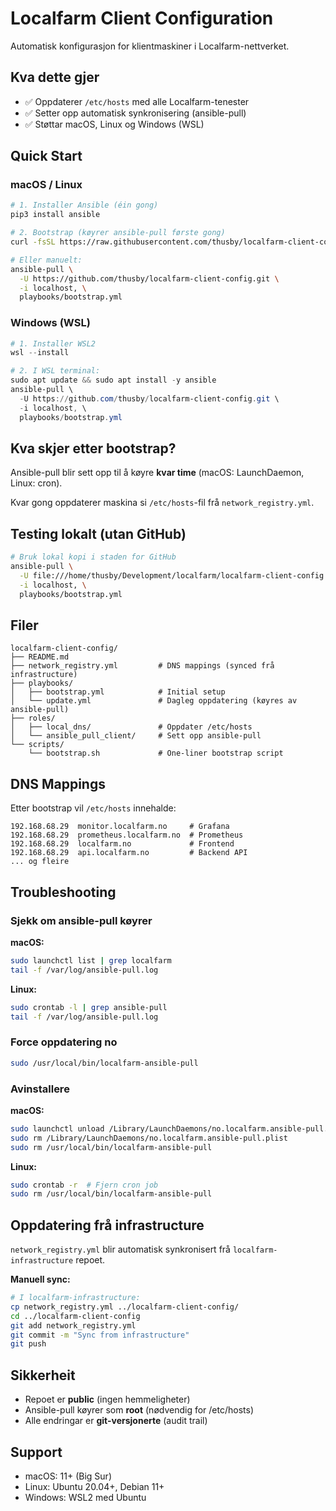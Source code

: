 # Localfarm Client Configuration

Automatisk konfigurasjon for klientmaskiner i Localfarm-nettverket.

## Kva dette gjer

- ✅ Oppdaterer `/etc/hosts` med alle Localfarm-tenester
- ✅ Setter opp automatisk synkronisering (ansible-pull)
- ✅ Støttar macOS, Linux og Windows (WSL)

## Quick Start

### macOS / Linux

```bash
# 1. Installer Ansible (éin gong)
pip3 install ansible

# 2. Bootstrap (køyrer ansible-pull første gong)
curl -fsSL https://raw.githubusercontent.com/thusby/localfarm-client-config/main/scripts/bootstrap.sh | bash

# Eller manuelt:
ansible-pull \
  -U https://github.com/thusby/localfarm-client-config.git \
  -i localhost, \
  playbooks/bootstrap.yml
```

### Windows (WSL)

```powershell
# 1. Installer WSL2
wsl --install

# 2. I WSL terminal:
sudo apt update && sudo apt install -y ansible
ansible-pull \
  -U https://github.com/thusby/localfarm-client-config.git \
  -i localhost, \
  playbooks/bootstrap.yml
```

## Kva skjer etter bootstrap?

Ansible-pull blir sett opp til å køyre **kvar time** (macOS: LaunchDaemon, Linux: cron).

Kvar gong oppdaterer maskina si `/etc/hosts`-fil frå `network_registry.yml`.

## Testing lokalt (utan GitHub)

```bash
# Bruk lokal kopi i staden for GitHub
ansible-pull \
  -U file:///home/thusby/Development/localfarm/localfarm-client-config \
  -i localhost, \
  playbooks/bootstrap.yml
```

## Filer

```
localfarm-client-config/
├── README.md
├── network_registry.yml         # DNS mappings (synced frå infrastructure)
├── playbooks/
│   ├── bootstrap.yml            # Initial setup
│   └── update.yml               # Dagleg oppdatering (køyres av ansible-pull)
├── roles/
│   ├── local_dns/               # Oppdater /etc/hosts
│   └── ansible_pull_client/     # Sett opp ansible-pull
└── scripts/
    └── bootstrap.sh             # One-liner bootstrap script
```

## DNS Mappings

Etter bootstrap vil `/etc/hosts` innehalde:

```
192.168.68.29  monitor.localfarm.no     # Grafana
192.168.68.29  prometheus.localfarm.no  # Prometheus
192.168.68.29  localfarm.no             # Frontend
192.168.68.29  api.localfarm.no         # Backend API
... og fleire
```

## Troubleshooting

### Sjekk om ansible-pull køyrer

**macOS:**
```bash
sudo launchctl list | grep localfarm
tail -f /var/log/ansible-pull.log
```

**Linux:**
```bash
sudo crontab -l | grep ansible-pull
tail -f /var/log/ansible-pull.log
```

### Force oppdatering no

```bash
sudo /usr/local/bin/localfarm-ansible-pull
```

### Avinstallere

**macOS:**
```bash
sudo launchctl unload /Library/LaunchDaemons/no.localfarm.ansible-pull.plist
sudo rm /Library/LaunchDaemons/no.localfarm.ansible-pull.plist
sudo rm /usr/local/bin/localfarm-ansible-pull
```

**Linux:**
```bash
sudo crontab -r  # Fjern cron job
sudo rm /usr/local/bin/localfarm-ansible-pull
```

## Oppdatering frå infrastructure

`network_registry.yml` blir automatisk synkronisert frå `localfarm-infrastructure` repoet.

**Manuell sync:**
```bash
# I localfarm-infrastructure:
cp network_registry.yml ../localfarm-client-config/
cd ../localfarm-client-config
git add network_registry.yml
git commit -m "Sync from infrastructure"
git push
```

## Sikkerheit

- Repoet er **public** (ingen hemmeligheter)
- Ansible-pull køyrer som **root** (nødvendig for /etc/hosts)
- Alle endringar er **git-versjonerte** (audit trail)

## Support

- macOS: 11+ (Big Sur)
- Linux: Ubuntu 20.04+, Debian 11+
- Windows: WSL2 med Ubuntu
